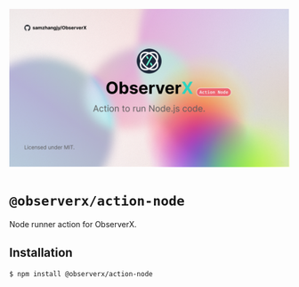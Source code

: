 ![banner](../../assets/action-node.jpg)

# `@observerx/action-node`

Node runner action for ObserverX.

## Installation

```bash
$ npm install @observerx/action-node
```
